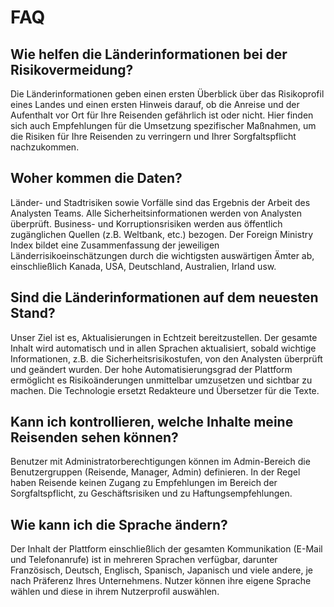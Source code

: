 # FAQ

## Wie helfen die Länderinformationen bei der Risikovermeidung?

Die Länderinformationen geben einen ersten Überblick über das Risikoprofil eines Landes und einen ersten Hinweis darauf, ob die Anreise und der Aufenthalt vor Ort für Ihre Reisenden gefährlich ist oder nicht. Hier finden sich auch Empfehlungen für die Umsetzung spezifischer Maßnahmen, um die Risiken für Ihre Reisenden zu verringern und Ihrer Sorgfaltspflicht nachzukommen.

## Woher kommen die Daten?

Länder- und Stadtrisiken sowie Vorfälle sind das Ergebnis der Arbeit des Analysten Teams. Alle Sicherheitsinformationen werden von Analysten überprüft. Business- und Korruptionsrisiken werden aus öffentlich zugänglichen Quellen \(z.B. Weltbank, etc.\) bezogen. Der Foreign Ministry Index bildet eine Zusammenfassung der jeweiligen Länderrisikoeinschätzungen durch die wichtigsten auswärtigen Ämter ab, einschließlich Kanada, USA, Deutschland, Australien, Irland usw.

## Sind die Länderinformationen auf dem neuesten Stand?

Unser Ziel ist es, Aktualisierungen in Echtzeit bereitzustellen. Der gesamte Inhalt wird automatisch und in allen Sprachen aktualisiert, sobald wichtige Informationen, z.B. die Sicherheitsrisikostufen, von den Analysten überprüft und geändert wurden. Der hohe Automatisierungsgrad der Plattform ermöglicht es Risikoänderungen unmittelbar umzusetzen und sichtbar zu machen. Die Technologie ersetzt Redakteure und Übersetzer für die Texte.

## Kann ich kontrollieren, welche Inhalte meine Reisenden sehen können?

Benutzer mit Administratorberechtigungen können im Admin-Bereich die Benutzergruppen \(Reisende, Manager, Admin\) definieren. In der Regel haben Reisende keinen Zugang zu Empfehlungen im Bereich der Sorgfaltspflicht, zu Geschäftsrisiken und zu Haftungsempfehlungen.

## Wie kann ich die Sprache ändern?

Der Inhalt der Plattform einschließlich der gesamten Kommunikation \(E-Mail und Telefonanrufe\) ist in mehreren Sprachen verfügbar, darunter Französisch, Deutsch, Englisch, Spanisch, Japanisch und viele andere, je nach Präferenz Ihres Unternehmens. Nutzer können ihre eigene Sprache wählen und diese in ihrem Nutzerprofil auswählen.


